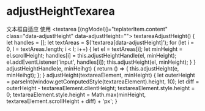 # adjustHeightTexarea
文本框自适应
 使用 <textarea [(ngModel)]="teplaterItem.content" class="data-adjustHeight"
                    data-adjustHeight=""></textarea>
    textareaAdjustHeight() {
        let handles = [];
        let textAreas = $('textarea[data-adjustHeight]');
        for (let i = 0, l = textAreas.length; i < l; i++) {
            let el = textAreas[i];
            let minHeight = el.scrollHeight;
            handles[i] = this.adjustHeightHandle(el, minHeight);
            el.addEventListener('input', handles[i]);
            this.adjustHeight(el, minHeight);
        }
    }
    adjustHeightHandle(e, minHeihgt) {
        return () => {
            this.adjustHeight(e, minHeihgt);
        };
    }
    adjustHeight(textareaElement, minHeight) {
        let outerHeight = parseInt(window.getComputedStyle(textareaElement).height, 10);
        let diff = outerHeight - textareaElement.clientHeight;
        textareaElement.style.height = 0;
        textareaElement.style.height = Math.max(minHeight, textareaElement.scrollHeight + diff) + 'px';
    }
